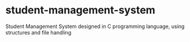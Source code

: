 # student-management-system

Student Management System designed in C programming language, using structures and file handling
